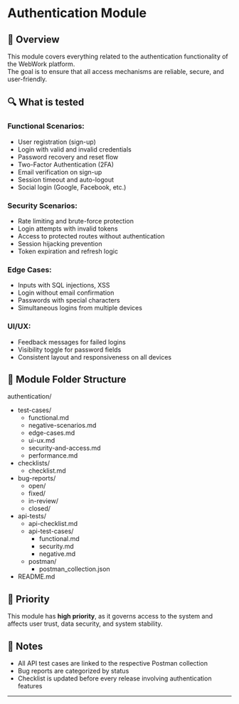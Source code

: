 # Authentication Module

## 📌 Overview

This module covers everything related to the authentication functionality of the WebWork platform.  
The goal is to ensure that all access mechanisms are reliable, secure, and user-friendly.

## 🔍 What is tested

### Functional Scenarios:
- User registration (sign-up)
- Login with valid and invalid credentials
- Password recovery and reset flow
- Two-Factor Authentication (2FA)
- Email verification on sign-up
- Session timeout and auto-logout
- Social login (Google, Facebook, etc.)

### Security Scenarios:
- Rate limiting and brute-force protection
- Login attempts with invalid tokens
- Access to protected routes without authentication
- Session hijacking prevention
- Token expiration and refresh logic

### Edge Cases:
- Inputs with SQL injections, XSS
- Login without email confirmation
- Passwords with special characters
- Simultaneous logins from multiple devices

### UI/UX:
- Feedback messages for failed logins
- Visibility toggle for password fields
- Consistent layout and responsiveness on all devices

## 📁 Module Folder Structure
authentication/
- test-cases/
  - functional.md
  - negative-scenarios.md
  - edge-cases.md
  - ui-ux.md
  - security-and-access.md
  - performance.md
- checklists/
  - checklist.md
- bug-reports/
  - open/
  - fixed/
  - in-review/
  - closed/
- api-tests/
  - api-checklist.md
  - api-test-cases/
    - functional.md
    - security.md
    - negative.md
  - postman/
    - postman_collection.json
- README.md

## 🧪 Priority

This module has **high priority**, as it governs access to the system and affects user trust, data security, and system stability.

## 📎 Notes

- All API test cases are linked to the respective Postman collection
- Bug reports are categorized by status
- Checklist is updated before every release involving authentication features

---